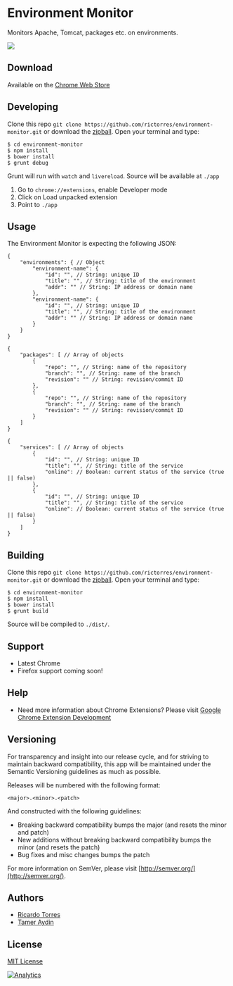 # Environment Monitor

Monitors Apache, Tomcat, packages etc. on environments.

![](http://rictorres.com/comscore/intro.gif)


## Download

Available on the [Chrome Web Store](http://rictorres.d.pr/1ia0z)

## Developing

Clone this repo `git clone https://github.com/rictorres/environment-monitor.git` or download the [zipball](https://github.com/rictorres/environment-monitor/archive/master.zip).
Open your terminal and type:
```
$ cd environment-monitor
$ npm install
$ bower install
$ grunt debug
```
Grunt will run with `watch` and `livereload`. Source will be available at `./app`

1. Go to `chrome://extensions`, enable Developer mode
2. Click on Load unpacked extension
3. Point to `./app`


## Usage

The Environment Monitor is expecting the following JSON:
```
{
	"environments": { // Object
		"environment-name": {
			"id": "", // String: unique ID
			"title": "", // String: title of the environment
			"addr": "" // String: IP address or domain name
		},
		"environment-name": {
			"id": "", // String: unique ID
			"title": "", // String: title of the environment
			"addr": "" // String: IP address or domain name
		}
	}
}

{
	"packages": [ // Array of objects
		{
			"repo": "", // String: name of the repository
			"branch": "", // String: name of the branch
			"revision": "" // String: revision/commit ID
		},
		{
			"repo": "", // String: name of the repository
			"branch": "", // String: name of the branch
			"revision": "" // String: revision/commit ID
		}
	]
}

{
	"services": [ // Array of objects
		{
			"id": "", // String: unique ID
			"title": "", // String: title of the service
			"online": // Boolean: current status of the service (true || false)
		},
		{
			"id": "", // String: unique ID
			"title": "", // String: title of the service
			"online": // Boolean: current status of the service (true || false)
		}
	]
}
```


## Building

Clone this repo `git clone https://github.com/rictorres/environment-monitor.git` or download the [zipball](https://github.com/rictorres/environment-monitor/archive/master.zip).
Open your terminal and type:
```
$ cd environment-monitor
$ npm install
$ bower install
$ grunt build
```
Source will be compiled to `./dist/`.


## Support
- Latest Chrome
- Firefox support coming soon!


## Help
- Need more information about Chrome Extensions? Please visit [Google Chrome Extension Development](http://developer.chrome.com/extensions/devguide.html)


## Versioning

For transparency and insight into our release cycle, and for striving to maintain backward compatibility, this app will be maintained under the Semantic Versioning guidelines as much as possible.

Releases will be numbered with the following format:

`<major>.<minor>.<patch>`

And constructed with the following guidelines:

* Breaking backward compatibility bumps the major (and resets the minor and patch)
* New additions without breaking backward compatibility bumps the minor (and resets the patch)
* Bug fixes and misc changes bumps the patch

For more information on SemVer, please visit [http://semver.org/](http://semver.org/).


## Authors

- [Ricardo Torres](http://github.com/rictorres)
- [Tamer Aydin](https://github.com/tameraydin)


## License

[MIT License](http://rictorres.mit-license.org/)

[![Analytics](https://ga-beacon.appspot.com/UA-55757250-3/environment-monitor/readme)](https://github.com/igrigorik/ga-beacon)
